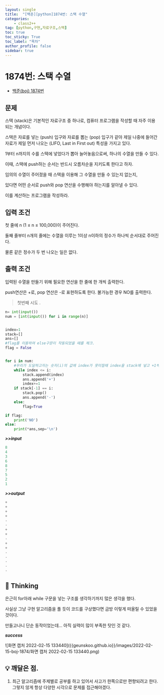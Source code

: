 ```yaml
---
layout: single
title:  "[백준][python]1874번: 스택 수열"
categories: 
    - class2++
tag: [python,구현,자료구조,스택]
toc: true
toc_sticky: True
toc_label: "목차"
author_profile: false
sidebar: true
---
```


# 1874번: 스택 수열



* [백준(boj) 1874번](https://www.acmicpc.net/problem/1874)

## 문제

스택 (stack)은 기본적인 자료구조 중 하나로, 컴퓨터 프로그램을 작성할 때 자주 이용되는 개념이다.

스택은 자료를 넣는 (push) 입구와 자료를 뽑는 (pop) 입구가 같아 제일 나중에 들어간 자료가 제일 먼저 나오는 (LIFO, Last in First out) 특성을 가지고 있다.

1부터 n까지의 수를 스택에 넣었다가 뽑아 늘어놓음으로써, 하나의 수열을 만들 수 있다.

이때, 스택에 push하는 순서는 반드시 오름차순을 지키도록 한다고 하자.

임의의 수열이 주어졌을 때 스택을 이용해 그 수열을 만들 수 있는지 없는지, 

있다면 어떤 순서로 push와 pop 연산을 수행해야 하는지를 알아낼 수 있다. 

이를 계산하는 프로그램을 작성하라.

## 입력 조건

첫 줄에 n (1 ≤ n ≤ 100,000)이 주어진다. 

둘째 줄부터 n개의 줄에는 수열을 이루는 1이상 n이하의 정수가 하나씩 순서대로 주어진다. 

물론 같은 정수가 두 번 나오는 일은 없다.

## 출력 조건

입력된 수열을 만들기 위해 필요한 연산을 한 줄에 한 개씩 출력한다. 

push연산은 +로, pop 연산은 -로 표현하도록 한다. 불가능한 경우 NO를 출력한다.



>  첫번째 시도 .

 ```python
 n= int(input())
 num = [int(input()) for i in range(n)]
 
 
 index=1
 stack=[]
 ans=[]
 #flag를 이용하여 else구문이 작동되었을 때를 체크.
 flag = False
 
 
 for i in num:
     #우리가 도달하고자는 숫자(i)의 값에 index가 못미칠때 index을 stack에 넣고 +1씩 더함.
     while index <= i:
         stack.append(index)
         ans.append('+')
         index+=1
     if stack[-1] == i:
         stack.pop()
         ans.append('-')
     else:
         flag=True
 
 if flag:
     print('NO')
 else:
     print(*ans,sep='\n')
 
 ```

 ***>>input***

 ```python
 8
 4
 3
 6
 8
 7
 5
 2
 1
 ```

 ***>>output***

 ```python
 +
 +
 +
 +
 -
 -
 +
 +
 -
 +
 +
 -
 -
 -
 -
 -
 ```

## 🌝 Thinking

은근히 for아래 while 구문을 넣는 구조를 생각하기까지 많은 생각을 했다.

사실상 그냥 구현 알고리즘을 풀 듯이 코드를 구상했다면 금방 이렇게 떠올릴 수 있었을 것이다.

만들고나니 단순 동작이었는데... 아직 실력이 많이 부족한 탓인 것 같다.



  ***success***

 ![화면 캡처 2022-02-15 133440]({{geunskoo.github.io}}/images/2022-02-15-boj-1874/화면 캡처 2022-02-15 133440.png)

## 💡 깨달은 점.

 1. 최근 알고리즘에 주제별로 공부를 하고 있어서 사고가 한쪽으로만 편향되려고 한다. 그렇지 않게 항상 다양한 시각으로 문제를 접근해야겠다.
